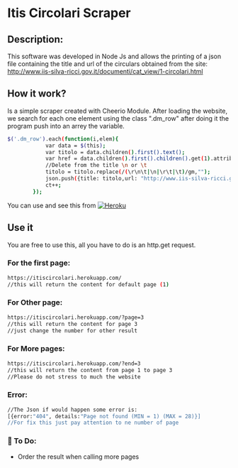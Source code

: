 # Itis Circolari Scraper

## Description:
This software was developed in Node Js and allows the printing of a json file containing the title and url of the 
circulars obtained from the site: http://www.iis-silva-ricci.gov.it/documenti/cat_view/1-circolari.html 

## How it work?
Is a simple scraper created with Cheerio Module. After loading the website, we search for each one element using the class ".dm_row"
after doing it the program push into an arrey the variable.

```sh
$('.dm_row').each(function(i,elem){
            var data = $(this);
            var titolo = data.children().first().text();
            var href = data.children().first().children().get(1).attribs['href'];
            //Delete from the title \n or \t
            titolo = titolo.replace(/(\r\n\t|\n|\r\t|\t)/gm,"");
            json.push({title: titolo,url: "http://www.iis-silva-ricci.gov.it"+href});
            ct++;
        });
```

You can use and see this from [![Heroku](https://www.herokucdn.com/deploy/button.png)](https://itiscircolari.herokuapp.com/)

## Use it
You are free to use this, all you have to do is an http.get request.
### For the first page:
```sh
https://itiscircolari.herokuapp.com/
//this will return the content for default page (1)
```
### For Other page:
```sh
https://itiscircolari.herokuapp.com/?page=3
//this will return the content for page 3
//just change the number for other result
```

### For More pages:
```sh
https://itiscircolari.herokuapp.com/?end=3
//this will return the content from page 1 to page 3
//Please do not stress to much the website
```

### Error:
```sh
//The Json if would happen some error is:
[{error:"404", details:"Page not found (MIN = 1) (MAX = 28)}]
//For fix this just pay attention to ne number of page
```

### :memo: To Do:
- Order the result when calling more pages
